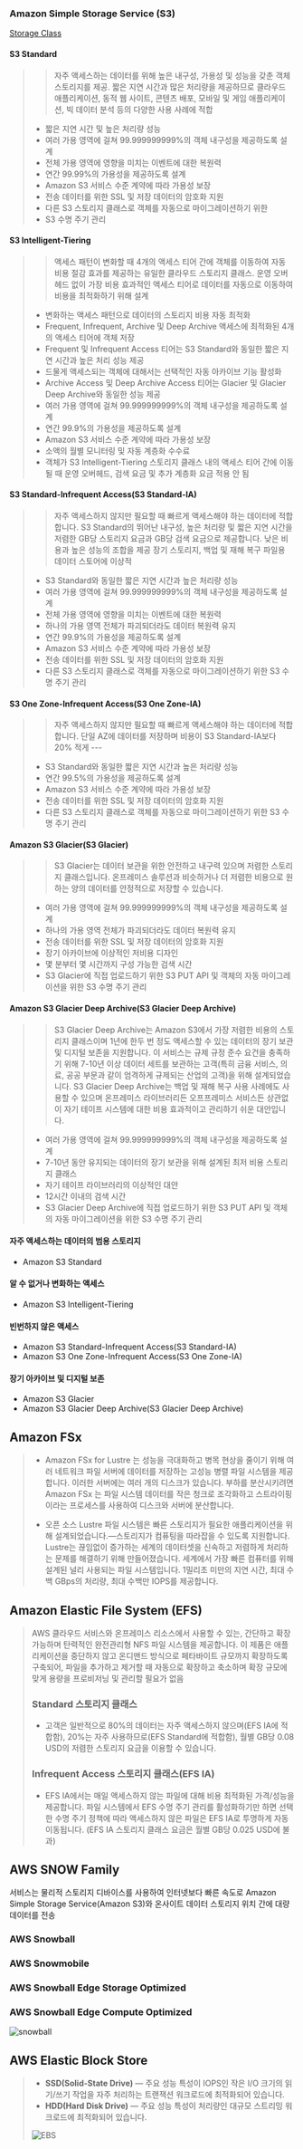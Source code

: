 ### Amazon Simple Storage Service (S3)

[Storage Class](https://aws.amazon.com/ko/s3/storage-classes/)
>
>
#### S3 Standard
>
>> 자주 액세스하는 데이터를 위해 높은 내구성, 가용성 및 성능을 갖춘 객체 스토리지를 제공.
짧은 지연 시간과 많은 처리량을 제공하므로 클라우드 애플리케이션, 동적 웹 사이트, 콘텐츠 배포, 모바일 및 게임 애플리케이션, 빅 데이터 분석 등의 다양한 사용 사례에 적합
> + 짧은 지연 시간 및 높은 처리량 성능
> + 여러 가용 영역에 걸쳐 99.999999999%의 객체 내구성을 제공하도록 설계
> + 전체 가용 영역에 영향을 미치는 이벤트에 대한 복원력
> + 연간 99.99%의 가용성을 제공하도록 설계
> + Amazon S3 서비스 수준 계약에 따라 가용성 보장
> + 전송 데이터를 위한 SSL 및 저장 데이터의 암호화 지원
> + 다른 S3 스토리지 클래스로 객체를 자동으로 마이그레이션하기 위한
> + S3 수명 주기 관리
>
#### S3 Intelligent-Tiering
>
>> 액세스 패턴이 변화할 때 4개의 액세스 티어 간에 객체를 이동하여 자동 비용 절감 효과를 제공하는 유일한 클라우드 스토리지 클래스.
운영 오버헤드 없이 가장 비용 효과적인 액세스 티어로 데이터를 자동으로 이동하여 비용을 최적화하기 위해 설계
> + 변화하는 액세스 패턴으로 데이터의 스토리지 비용 자동 최적화
> + Frequent, Infrequent, Archive 및 Deep Archive 액세스에 최적화된 4개의 액세스 티어에 객체 저장
> + Frequent 및 Infrequent Access 티어는 S3 Standard와 동일한 짧은 지연 시간과 높은 처리 성능 제공
> + 드물게 액세스되는 객체에 대해서는 선택적인 자동 아카이브 기능 활성화
> + Archive Access 및 Deep Archive Access 티어는 Glacier 및 Glacier Deep Archive와 동일한 성능 제공
> + 여러 가용 영역에 걸쳐 99.999999999%의 객체 내구성을 제공하도록 설계
> + 연간 99.9%의 가용성을 제공하도록 설계
> + Amazon S3 서비스 수준 계약에 따라 가용성 보장
> + 소액의 월별 모니터링 및 자동 계층화 수수료
> + 객체가 S3 Intelligent-Tiering 스토리지 클래스 내의 액세스 티어 간에 이동될 때 운영 오버헤드, 검색 요금 및 추가 계층화 요금 적용 안 됨
>
#### S3 Standard-Infrequent Access(S3 Standard-IA)
>
>> 자주 액세스하지 않지만 필요할 때 빠르게 액세스해야 하는 데이터에 적합합니다.
S3 Standard의 뛰어난 내구성, 높은 처리량 및 짧은 지연 시간을 저렴한 GB당 스토리지 요금과 GB당 검색 요금으로 제공합니다. 낮은 비용과 높은 성능의 조합을 제공
장기 스토리지, 백업 및 재해 복구 파일용 데이터 스토어에 이상적
> + S3 Standard와 동일한 짧은 지연 시간과 높은 처리량 성능
> + 여러 가용 영역에 걸쳐 99.999999999%의 객체 내구성을 제공하도록 설계
> + 전체 가용 영역에 영향을 미치는 이벤트에 대한 복원력
> + 하나의 가용 영역 전체가 파괴되더라도 데이터 복원력 유지
> + 연간 99.9%의 가용성을 제공하도록 설계
> + Amazon S3 서비스 수준 계약에 따라 가용성 보장
> + 전송 데이터를 위한 SSL 및 저장 데이터의 암호화 지원
> + 다른 S3 스토리지 클래스로 객체를 자동으로 마이그레이션하기 위한 S3 수명 주기 관리
>
#### S3 One Zone-Infrequent Access(S3 One Zone-IA)
>
>> 자주 액세스하지 않지만 필요할 때 빠르게 액세스해야 하는 데이터에 적합합니다.
단일 AZ에 데이터를 저장하며 비용이 S3 Standard-IA보다 20% 적게 ---
> + S3 Standard와 동일한 짧은 지연 시간과 높은 처리량 성능
> + 연간 99.5%의 가용성을 제공하도록 설계
> + Amazon S3 서비스 수준 계약에 따라 가용성 보장
> + 전송 데이터를 위한 SSL 및 저장 데이터의 암호화 지원
> + 다른 S3 스토리지 클래스로 객체를 자동으로 마이그레이션하기 위한 S3 수명 주기 관리
>
#### Amazon S3 Glacier(S3 Glacier)
>
>> S3 Glacier는 데이터 보관을 위한 안전하고 내구력 있으며 저렴한 스토리지 클래스입니다. 온프레미스 솔루션과 비슷하거나 더 저렴한 비용으로 원하는 양의 데이터를 안정적으로 저장할 수 있습니다.
> + 여러 가용 영역에 걸쳐 99.999999999%의 객체 내구성을 제공하도록 설계
> + 하나의 가용 영역 전체가 파괴되더라도 데이터 복원력 유지
> + 전송 데이터를 위한 SSL 및 저장 데이터의 암호화 지원
> + 장기 아카이브에 이상적인 저비용 디자인
> + 몇 분부터 몇 시간까지 구성 가능한 검색 시간
> + S3 Glacier에 직접 업로드하기 위한 S3 PUT API 및 객체의 자동 마이그레이션을 위한 S3 수명 주기 관리
>
#### Amazon S3 Glacier Deep Archive(S3 Glacier Deep Archive)
>
>> S3 Glacier Deep Archive는 Amazon S3에서 가장 저렴한 비용의 스토리지 클래스이며 1년에 한두 번 정도 액세스할 수 있는 데이터의 장기 보관 및 디지털 보존을 지원합니다. 이 서비스는 규제 규정 준수 요건을 충족하기 위해 7-10년 이상 데이터 세트를 보관하는 고객(특히 금융 서비스, 의료, 공공 부문과 같이 엄격하게 규제되는 산업의 고객)을 위해 설계되었습니다.
S3 Glacier Deep Archive는 백업 및 재해 복구 사용 사례에도 사용할 수 있으며 온프레미스 라이브러리든 오프프레미스 서비스든 상관없이 자기 테이프 시스템에 대한 비용 효과적이고 관리하기 쉬운 대안입니다.
> + 여러 가용 영역에 걸쳐 99.999999999%의 객체 내구성을 제공하도록 설계
> + 7-10년 동안 유지되는 데이터의 장기 보관을 위해 설계된 최저 비용 스토리지 클래스
> + 자기 테이프 라이브러리의 이상적인 대안​
> + 12시간 이내의 검색 시간
> + S3 Glacier Deep Archive에 직접 업로드하기 위한 S3 PUT API 및 객체의 자동 마이그레이션을 위한 S3 수명 주기 관리
>
>
#### 자주 액세스하는 데이터의 범용 스토리지
+ Amazon S3 Standard
#### 알 수 없거나 변화하는 액세스
+ Amazon S3 Intelligent-Tiering
#### 빈번하지 않은 액세스
+ Amazon S3 Standard-Infrequent Access(S3 Standard-IA)
+ Amazon S3 One Zone-Infrequent Access(S3 One Zone-IA)
#### 장기 아카이브 및 디지털 보존
+ Amazon S3 Glacier
+ Amazon S3 Glacier Deep Archive(S3 Glacier Deep Archive)


Amazon FSx
----
> + Amazon FSx for Lustre 는 성능을 극대화하고 병목 현상을 줄이기 위해 여러 네트워크 파일 서버에 데이터를 저장하는 고성능 병렬 파일 시스템을 제공합니다. 이러한 서버에는 여러 개의 디스크가 있습니다. 부하를 분산시키려면 Amazon FSx 는 파일 시스템 데이터를 작은 청크로 조각화하고 스트라이핑이라는 프로세스를 사용하여 디스크와 서버에 분산합니다.
>
> + 오픈 소스 Lustre 파일 시스템은 빠른 스토리지가 필요한 애플리케이션을 위해 설계되었습니다.—스토리지가 컴퓨팅을 따라잡을 수 있도록 지원합니다. Lustre는 끊임없이 증가하는 세계의 데이터셋을 신속하고 저렴하게 처리하는 문제를 해결하기 위해 만들어졌습니다. 세계에서 가장 빠른 컴퓨터를 위해 설계된 널리 사용되는 파일 시스템입니다. 1밀리초 미만의 지연 시간, 최대 수백 GBps의 처리량, 최대 수백만 IOPS를 제공합니다.

Amazon Elastic File System (EFS)
------
>  AWS 클라우드 서비스와 온프레미스 리소스에서 사용할 수 있는, 간단하고 확장 가능하며 탄력적인 완전관리형 NFS 파일 시스템을 제공합니다. 이 제품은 애플리케이션을 중단하지 않고 온디맨드 방식으로 페타바이트 규모까지 확장하도록 구축되어, 파일을 추가하고 제거할 때 자동으로 확장하고 축소하며 확장 규모에 맞게 용량을 프로비저닝 및 관리할 필요가 없음
> ### Standard 스토리지 클래스
> + 고객은 일반적으로 80%의 데이터는 자주 액세스하지 않으며(EFS IA에 적합함), 20%는 자주 사용하므로(EFS Standard에 적합함), 월별 GB당 0.08 USD의 저렴한 스토리지 요금을 이용할 수 있습니다.
>
> ### Infrequent Access 스토리지 클래스(EFS IA)
> + EFS IA에서는 매일 액세스하지 않는 파일에 대해 비용 최적화된 가격/성능을 제공합니다. 파일 시스템에서 EFS 수명 주기 관리를 활성화하기만 하면 선택한 수명 주기 정책에 따라 액세스하지 않은 파일은 EFS IA로 투명하게 자동 이동됩니다. (EFS IA 스토리지 클래스 요금은 월별 GB당 0.025 USD에 불과)
>

AWS SNOW Family
-----
서비스는 물리적 스토리지 디바이스를 사용하여 인터넷보다 빠른 속도로 Amazon Simple Storage Service(Amazon S3)와 온사이트 데이터 스토리지 위치 간에 대량 데이터를 전송

### AWS Snowball
### AWS Snowmobile
### AWS Snowball Edge Storage Optimized
### AWS Snowball Edge Compute Optimized

![snowball](https://d1.awsstatic.com/cloud-storage/Storage/aws-snow-family-snowcone-snowball-snowmobile.a25e546daeb034621917b5350229456e525a1461.png)

AWS Elastic Block Store
-----
>
> + **SSD(Solid-State Drive)** — 주요 성능 특성이 IOPS인 작은 I/O 크기의 읽기/쓰기 작업을 자주 처리하는 트랜잭션 워크로드에 최적화되어 있습니다.
> + **HDD(Hard Disk Drive)** — 주요 성능 특성이 처리량인 대규모 스트리밍 워크로드에 최적화되어 있습니다.
>
> ![EBS](https://hiseon.me/wp-content/uploads/2019/06/aws-ebs-types.png)
>
